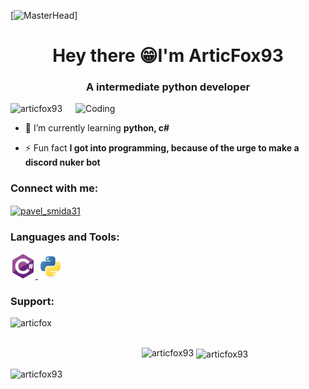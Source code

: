 [![MasterHead](https://i.pinimg.com/originals/e4/26/70/e426702edf874b181aced1e2fa5c6cde.gif)]
<h1 align="center">Hey there 😁I'm ArticFox93</h1>
<h3 align="center">A intermediate python developer</h3>
<img align="right" alt="Coding" width="400" src="https://gifdb.com/images/high/aizen-third-eye-hw7trs5kxl1o12rn.gif">

<p align="left"> <img src="https://komarev.com/ghpvc/?username=articfox93&label=Profile%20views&color=0e75b6&style=flat" alt="articfox93" /> </p>

- 🌱 I’m currently learning **python, c#**

- ⚡ Fun fact **I got into programming, because of the urge to make a discord nuker bot**

<h3 align="left">Connect with me:</h3>
<p align="left">
<a href="https://instagram.com/pavel_smida31" target="blank"><img align="center" src="https://raw.githubusercontent.com/rahuldkjain/github-profile-readme-generator/master/src/images/icons/Social/instagram.svg" alt="pavel_smida31" height="30" width="40" /></a>
</p>

<h3 align="left">Languages and Tools:</h3>
<p align="left"> <a href="https://www.w3schools.com/cs/" target="_blank" rel="noreferrer"> <img src="https://raw.githubusercontent.com/devicons/devicon/master/icons/csharp/csharp-original.svg" alt="csharp" width="40" height="40"/> </a> <a href="https://www.python.org" target="_blank" rel="noreferrer"> <img src="https://raw.githubusercontent.com/devicons/devicon/master/icons/python/python-original.svg" alt="python" width="40" height="40"/> </a> </p>

<h3 align="left">Support:</h3>
<p><a href="https://www.buymeacoffee.com/articfox"> <img align="left" src="https://cdn.buymeacoffee.com/buttons/v2/default-yellow.png" height="50" width="210" alt="articfox" /></a></p><br><br>

<p><img align="left" src="https://github-readme-stats.vercel.app/api/top-langs?username=articfox93&show_icons=true&locale=en&layout=compact" alt="articfox93" /></p>

<p>&nbsp;<img align="center" src="https://github-readme-stats.vercel.app/api?username=articfox93&show_icons=true&locale=en" alt="articfox93" /></p>

<p><img align="center" src="https://github-readme-streak-stats.herokuapp.com/?user=articfox93&" alt="articfox93" /></p>
